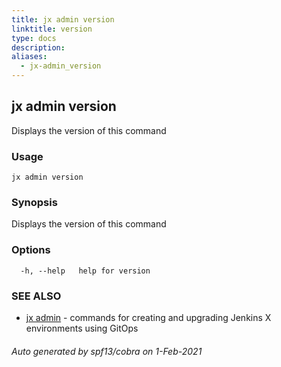 ```yaml
---
title: jx admin version
linktitle: version
type: docs
description: 
aliases:
  - jx-admin_version
---
```


## jx admin version

Displays the version of this command

### Usage

```
jx admin version
```

### Synopsis

Displays the version of this command

### Options

```
  -h, --help   help for version
```

### SEE ALSO

* [jx admin](..)	 - commands for creating and upgrading Jenkins X environments using GitOps

###### Auto generated by spf13/cobra on 1-Feb-2021
